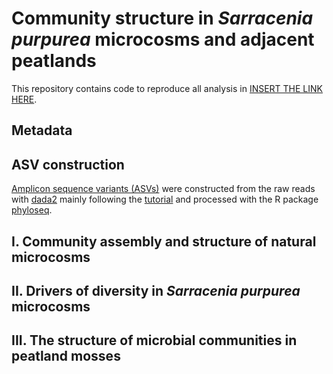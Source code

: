 # Community structure in *Sarracenia purpurea* microcosms and adjacent peatlands
This repository contains code to reproduce all analysis in [INSERT THE LINK HERE](www.unifrtheses.ch).


## Metadata

## ASV construction
[Amplicon sequence variants (ASVs)](https://en.wikipedia.org/wiki/Amplicon_sequence_variant) were constructed from the raw reads with [dada2](https://benjjneb.github.io/dada2/) mainly following the [tutorial](https://benjjneb.github.io/dada2/tutorial.html) and processed with the R package [phyloseq](https://joey711.github.io/phyloseq/index.html).


## I. Community assembly and structure of natural microcosms



## II. Drivers of diversity in *Sarracenia purpurea* microcosms


## III. The structure of microbial communities in peatland mosses
